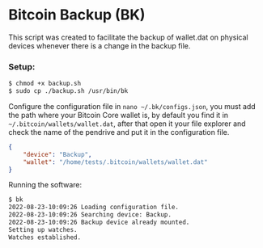 # Bitcoin Backup (BK)

This script was created to facilitate the backup of wallet.dat on physical devices 
whenever there is a change in the backup file.

### Setup:

```bash
$ chmod +x backup.sh
$ sudo cp ./backup.sh /usr/bin/bk
```

Configure the configuration file in `nano ~/.bk/configs.json`, you must add the path where your Bitcoin Core wallet is, by default you find it in `~/.bitcoin/wallets/wallet.dat`, after that open it your file explorer and check the name of the pendrive and put it in the configuration file.

```json
{
    "device": "Backup",
    "wallet": "/home/tests/.bitcoin/wallets/wallet.dat"
}
```
Running the software:
```bash
$ bk
2022-08-23-10:09:26 Loading configuration file.
2022-08-23-10:09:26 Searching device: Backup.
2022-08-23-10:09:26 Backup device already mounted.
Setting up watches.
Watches established.
```
